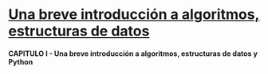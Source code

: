 # [Una breve introducción a algoritmos, estructuras de datos](./Capitulo01.md)

#### CAPITULO I - Una breve introducción a algoritmos, estructuras de datos y Python
